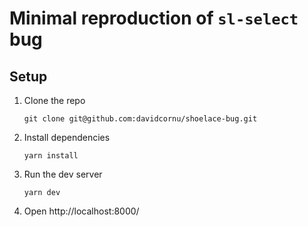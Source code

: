 # Minimal reproduction of `sl-select` bug

## Setup

1. Clone the repo
    ```
    git clone git@github.com:davidcornu/shoelace-bug.git
    ```
2. Install dependencies
    ```
    yarn install
    ```
3. Run the dev server
    ```
    yarn dev
    ```
4. Open http://localhost:8000/